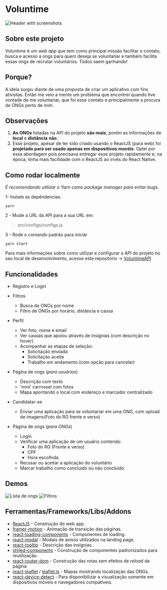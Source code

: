 # Voluntime
![Header with screenshots](https://i.imgur.com/9cUSlvl.jpeg)

## Sobre este projeto
Voluntime é um *web app* que tem como principal missão facilitar o contato, busca e acesso a ongs para quem deseja se voluntariar e também facilita essas ongs de recrutar voluntários. Todos saem ganhando!

## Porque?
A ideia surgiu diante de uma proposta de criar um aplicativo com fins ativistas. Então me veio a mente um problema que encontrei quando tive vontade de me voluntariar, que foi esse contato e principalmente a procura de ONGs perto de mim.

## Observações
1. **As ONGs** listadas na API do projeto **são reais**, porém as informações de **local** e **distância** **não**.
2. Esse projeto, apesar de ter sido criado usando o ReactJS (para web) foi **projetado para ser usado apenas em dispositivos movéis**. Optei por essa abordagem pois precisava entregar esse projeto rapidamente e, na época, tinha mais facilidade com o ReactJS ao invés do React Native.

## Como rodar localmente
*É recomendando utilizar o Yarn como package manager para evitar bugs.*

1- Instale as depêndencias.

    yarn

2 - Mude a URL da API para a sua URL em:

>src/configs/configs.js

3 - Rode o comando padrão para iniciar

    yarn start

Para mais informações sobre como utilizar e configurar a API do projeto no seu local de desenvolvimento, acesse este repositório -> [VoluntimeAPI](https://github.com/lzfelipe/VoluntimeAPI)

## Funcionalidades

 - Registro e Login

- Filtros
	- Busca de ONGs por nome
	- Filtro de ONGs por horário, distância e causa

- Perfil
	- Ver foto, nome e email
	- Ver causas que apoiou através de insígnias (com descrição no hover)
	- Acompanhar as etapas de seleção:
		- Solicitação enviada
		- Solicitação aceita
		- Trabalho em andamento (com opção para cancelar)
- Página de ongs (*para usuários*)
	- Descrição com texto
	- 'mini' carrossel com fotos
	- Mapa apontando o local com endereço e marcador centralizado
- Candidatar-se
	- Enviar uma aplicação para se voluntariar em uma ONG, com upload de imagens(Foto do RG frente e verso)

- Página de ongs (*para ONGs*)
	- Login
	- Verificar uma aplicação de um usuário contendo:
		- Foto do RG (Frente e verso)
		 - CPF
		- Hora escolhida
	- Recusar ou aceitar a aplicação do voluntário
	- Marcar trabalho como concluido ou não concluido.

## Demos
![Lista de ongs](https://imgur.com/nc6xR6z.gif) ![Filtros](https://i.imgur.com/XzHdKd9.gif) 




## Ferramentas/Frameworks/Libs/Addons
- [ReactJS](https://pt-br.reactjs.org/) - Construção do web app.
- [framer-motion](https://github.com/framer/motion) - Animação de transição das páginas.
- [react-loading-components](https://github.com/safeimuslim/react-loading-components) - Componentes de loading.
- [react-modal](https://github.com/reactjs/react-modal) - Modais de avisos utilizados na landing page.
- [react-tooltip](https://github.com/wwayne/react-tooltip) - Descrição das insígnias.
- [styled-components](https://github.com/styled-components/styled-components) - Construção de componentes padronizados para reutilização.
- [react-router-dom](https://github.com/ReactTraining/react-router/tree/master/packages/react-router-dom) - Construção das rotas sem efeitos de *reload* da página 
- [react-leaflet](https://github.com/PaulLeCam/react-leaflet) / [leaflet.js](https://leafletjs.com/) - Mapas mostrando localização das ONGs.
- [react-device-detect](https://github.com/duskload/react-device-detect) - Para disponibilizar a visualização somente em dispositivos móveis e navegadores compatíveis.
